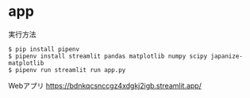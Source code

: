 # app
実行方法
```
$ pip install pipenv
$ pipenv install streamlit pandas matplotlib numpy scipy japanize-matplotlib
$ pipenv run streamlit run app.py
```
Webアプリ
https://bdnkqcsnccgz4xdgkj2igb.streamlit.app/
